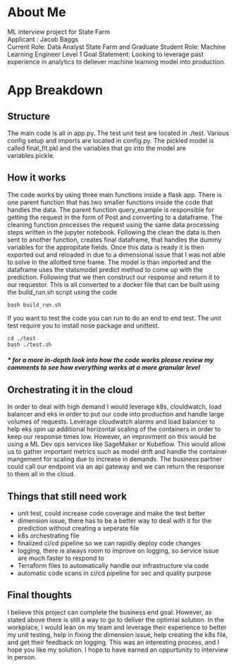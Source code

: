
# About Me
ML interview project for State Farm  
Applicant : Jacob Baggs  
Current Role: Data Analyst State Farm and Graduate Student
Role: Machine Learning Engineer Level 1
Goal Statement: Looking to leverage past experience in analytics to deliever machine learning model into production.


# App Breakdown 

## Structure
The main code is all in app.py. The test unit test are located in ./test. Various config setup and imports are located in config.py. The pickled model is called final_fit.pkl and the variables that go into the model are variables.pickle. 

## How it works
The code works by using three main functions inside a flask app. There is one parent function that has two smaller functions inside the code that handles the data. The parent function query_example is responsible for getting the request in the form of Post and converting to a dataframe. The cleaning function processes the request using the same data processing steps written in the jupyter notebook. Following the clean the data is then sent to another function, creates final dataframe, that handles the dummy variables for the appropitate fields. Once this data is ready it is then exported out and reloaded in due to a dimensional issue that I was not able to solve in the allotted time frame. The model is than imported and the dataframe uses the statsmodel predict method to come up with the prediction. Following that we then construct our response and return it to our requestor. This is all converted to a docker file that can be built using the build_run.sh script using the code 
~~~
bash build_run.sh
~~~ 
If you want to test the code you can run to do an end to end test. The unit test require you to install nose package and unittest. 
~~~
cd ./test
bash ./test.sh
~~~
 ##### * for a more in-depth look into how the code works please review my comments to see how everything works at a more granular level 

## Orchestrating it in the cloud
In order to deal with high demand I would leverage k8s, clouldwatch, load balancer and eks in order to put our code into production and handle large volumes of requests. Leverage cloudwatch alarms and load balancer to help eks spin up additional horizontal scaling of the containers in order to keep our response times low. However, an improvment on this would be using a ML Dev ops services like SageMaker or Kubeflow. This would allow us to gather important metrics such as model drift and handle the container mangement for scaling due to increase in demands. The business partner could call our endpoint via an api gateway and we can return the response to them all in the cloud.



## Things that still need work 

* unit test, could increase code coverage and make the test better
* dimension issue, there has to be a better way to deal with it for the prediction without creating a seperate file
* k8s orchestrating file 
* finalized ci/cd pipeline so we can rapidly deploy code changes 
* logging, there is always room to improve on logging, so service issue are much faster to respond to
* Terraform files to automatically handle our infrastructure via code
* automatic code scans in ci/cd pipeline for sec and quality purpose 


## Final thoughts
I believe this project can complete the business end goal. However, as stated above there is still a way to go to deliver the optimial solution. In the workplace, I would lean on my team and leverage their experience to better my unit testing, help in fixing the dimension issue, help creating the k8s file, and get their feedback on logging. This was an interesting process, and I hope you like my solution. I hope to have earned an oppurtunity to interview in person.
